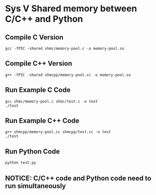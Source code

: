 # Sys V Shared memory between C/C++ and Python

## Compile C Version
```
gcc -fPIC -shared shmc/memory-pool.c -o memory-pool.so
```

## Compile C++ Version
```
g++ -fPIC -shared shmcpp/memory-pool.cc -o memory-pool.so
```

## Run Example C Code
```
gcc shmc/memory-pool.c shmc/test.c -o test
./test
```

## Run Example C++ Code
```
g++ shmcpp/memory-pool.cc shmcpp/test.cc -o test
./test
```

## Run Python Code
```python
python test.py
```

## NOTICE: C/C++ code and Python code need to run simultaneously